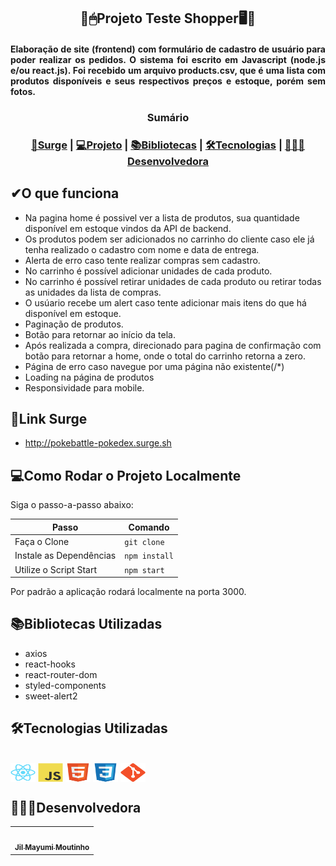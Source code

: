 <h2 align="center">🛒🖱Projeto Teste Shopper🖥️🛒 </h2>

<h4 align="justify">
Elaboração de site (frontend) com formulário de cadastro de usuário para poder realizar os pedidos. 
O sistema foi escrito em Javascript (node.js e/ou react.js).
Foi recebido um arquivo products.csv, que é uma lista com produtos disponíveis e seus respectivos preços e estoque, porém sem fotos.
<h4/>

<h3 align="center"> Sumário </h3>

<h3 align="center">

[🔗Surge](#link-surge) | [💻Projeto](#💻como-rodar-o-projeto-localmente) | [📚Bibliotecas](#bibliotecas-utilizadas) | [🛠️Tecnologias](#tecnologias-utilizadas) | [👩🏻‍💻Desenvolvedora](#👩🏻‍💻desenvolvedora) 

</h3>

## ✔O que funciona

  - Na pagina home é possivel ver a lista de produtos, sua quantidade disponível em estoque vindos da API de backend.
  - Os produtos podem ser adicionados no carrinho do cliente caso ele já tenha realizado o cadastro com nome e data de entrega.
  - Alerta de erro caso tente realizar compras sem cadastro.
  - No carrinho é possível adicionar unidades de cada produto.
  - No carrinho é possível retirar unidades de cada produto ou retirar todas as unidades da lista de compras.
  - O usúario recebe um alert caso tente adicionar mais itens do que há disponível em estoque.
  - Paginação de produtos.
  - Botão para retornar ao início da tela.
  - Após realizada a compra, direcionado para pagina de confirmação com botão para retornar a home, onde o total do carrinho retorna a zero.
  - Página de erro caso navegue por uma página não existente(/*)
  - Loading na página de produtos
  - Responsividade para mobile.

## 🔗Link Surge

- http://pokebattle-pokedex.surge.sh

## 💻Como Rodar o Projeto Localmente

Siga o passo-a-passo abaixo:

| Passo                   | Comando       |
| ----------------------- | ------------- |
| Faça o Clone            | `git clone`   |
| Instale as Dependências | `npm install` |
| Utilize o Script Start  | `npm start`   |

Por padrão a aplicação rodará localmente na porta 3000.

## 📚Bibliotecas Utilizadas

- axios
- react-hooks
- react-router-dom
- styled-components
- sweet-alert2

## 🛠Tecnologias Utilizadas

 <div style="display: inline_block"><br>
  <img align="center" alt="React" height="30" width="40" src="https://raw.githubusercontent.com/devicons/devicon/master/icons/react/react-original.svg">
  <img align="center" alt="JavaScript" height="30" width="40" src="https://github.com/devicons/devicon/blob/master/icons/javascript/javascript-original.svg">
  <img align="center" alt="HTML" height="30" width="40" src="https://raw.githubusercontent.com/devicons/devicon/master/icons/html5/html5-original.svg">
  <img align="center" alt="CSS" height="30" width="40" src="https://raw.githubusercontent.com/devicons/devicon/master/icons/css3/css3-original.svg">
  <img align="center" alt="Git" height="30" width="40" src="https://raw.githubusercontent.com/devicons/devicon/master/icons/git/git-original.svg"> 
</div>

<h2 align="center">

## 👩🏻‍💻Desenvolvedora

</h2>
<table align="center">
  <tr>
    <td align="center"><a href="https://github.com/JilMayumiMoutinho"><img style="border-radius: 50%;" src="https://avatars.githubusercontent.com/u/104766367?v=4" width="100px;" alt=""/><br /><sub><b>Jil Mayumi Moutinho</b></sub></a>
  </td> 
  </tr>
</table>
